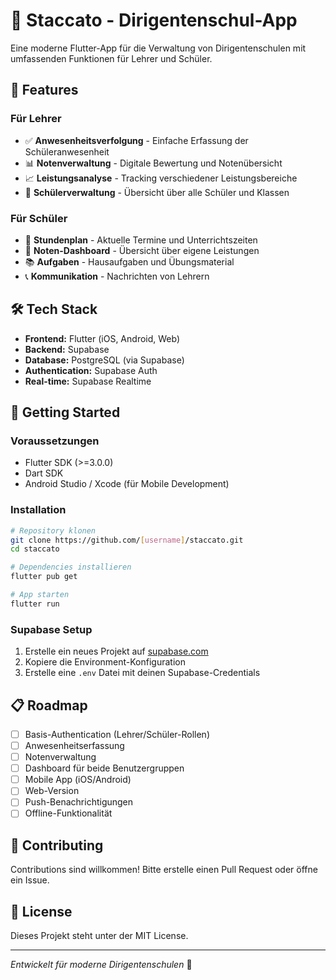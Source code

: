# 🎼 Staccato - Dirigentenschul-App

Eine moderne Flutter-App für die Verwaltung von Dirigentenschulen mit umfassenden Funktionen für Lehrer und Schüler.

## 📱 Features

### Für Lehrer
- ✅ **Anwesenheitsverfolgung** - Einfache Erfassung der Schüleranwesenheit
- 📊 **Notenverwaltung** - Digitale Bewertung und Notenübersicht
- 📈 **Leistungsanalyse** - Tracking verschiedener Leistungsbereiche
- 👥 **Schülerverwaltung** - Übersicht über alle Schüler und Klassen

### Für Schüler
- 📅 **Stundenplan** - Aktuelle Termine und Unterrichtszeiten
- 🎯 **Noten-Dashboard** - Übersicht über eigene Leistungen
- 📚 **Aufgaben** - Hausaufgaben und Übungsmaterial
- 📞 **Kommunikation** - Nachrichten von Lehrern

## 🛠 Tech Stack

- **Frontend:** Flutter (iOS, Android, Web)
- **Backend:** Supabase
- **Database:** PostgreSQL (via Supabase)
- **Authentication:** Supabase Auth
- **Real-time:** Supabase Realtime

## 🚀 Getting Started

### Voraussetzungen
- Flutter SDK (>=3.0.0)
- Dart SDK
- Android Studio / Xcode (für Mobile Development)

### Installation
```bash
# Repository klonen
git clone https://github.com/[username]/staccato.git
cd staccato

# Dependencies installieren
flutter pub get

# App starten
flutter run
```

### Supabase Setup
1. Erstelle ein neues Projekt auf [supabase.com](https://supabase.com)
2. Kopiere die Environment-Konfiguration
3. Erstelle eine `.env` Datei mit deinen Supabase-Credentials

## 📋 Roadmap

- [ ] Basis-Authentication (Lehrer/Schüler-Rollen)
- [ ] Anwesenheitserfassung
- [ ] Notenverwaltung
- [ ] Dashboard für beide Benutzergruppen
- [ ] Mobile App (iOS/Android)
- [ ] Web-Version
- [ ] Push-Benachrichtigungen
- [ ] Offline-Funktionalität

## 🤝 Contributing

Contributions sind willkommen! Bitte erstelle einen Pull Request oder öffne ein Issue.

## 📄 License

Dieses Projekt steht unter der MIT License.

---
*Entwickelt für moderne Dirigentenschulen* 🎵
